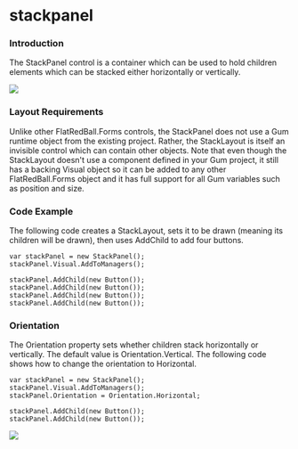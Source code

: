 # stackpanel

### Introduction

The StackPanel control is a container which can be used to hold children elements which can be stacked either horizontally or vertically.

![](../../../../media/2018-08-img_5b70b62069463.png)

### Layout Requirements

Unlike other FlatRedBall.Forms controls, the StackPanel does not use a Gum runtime object from the existing project. Rather, the StackLayout is itself an invisible control which can contain other objects. Note that even though the StackLayout doesn't use a component defined in your Gum project, it still has a backing Visual object so it can be added to any other FlatRedBall.Forms object and it has full support for all Gum variables such as position and size.

### Code Example

The following code creates a StackLayout, sets it to be drawn (meaning its children will be drawn), then uses AddChild to add four buttons.

```lang:c#
var stackPanel = new StackPanel();
stackPanel.Visual.AddToManagers();

stackPanel.AddChild(new Button());
stackPanel.AddChild(new Button());
stackPanel.AddChild(new Button());
stackPanel.AddChild(new Button());
```

### Orientation

The Orientation property sets whether children stack horizontally or vertically. The default value is Orientation.Vertical. The following code shows how to change the orientation to Horizontal.

```lang:c#
var stackPanel = new StackPanel();
stackPanel.Visual.AddToManagers();
stackPanel.Orientation = Orientation.Horizontal;

stackPanel.AddChild(new Button());
stackPanel.AddChild(new Button());
```

![](../../../../media/2018-08-img_5b70b85ea9907.png)

&#x20;   &#x20;
